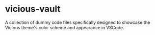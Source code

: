 # vicious-vault
A collection of dummy code files specifically designed to showcase the Vicious theme's color scheme and appearance in VSCode.
